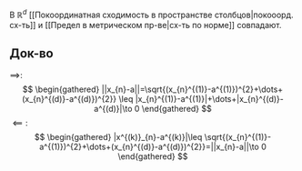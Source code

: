 В $\mathbb{R}^{d}$ [[Покоординатная сходимость в пространстве столбцов|покооорд. сх-ть]] и [[Предел в метрическом пр-ве|сх-ть по норме]] совпадают.
## Док-во

$\implies$:
$$
\begin{gathered}
||x_{n}-a||=\sqrt{(x_{n}^{(1)}-a^{(1)})^{2}+\dots+(x_{n}^{(d)}-a^{(d)})^{2}} \leq |x_{n}^{(1)}-a^{(1)}|+\dots+|x_{n}^{(d)}-a^{(d)}|\to 0
\end{gathered}
$$
$\impliedby:$
$$
\begin{gathered}
|x^{(k)}_{n}-a^{(k)}|\leq \sqrt{(x_{n}^{(1)}-a^{(1)})^{2}+\dots+(x_{n}^{(d)}-a^{(d)})^{2}}=||x_{n}-a||\to 0
\end{gathered}
$$
